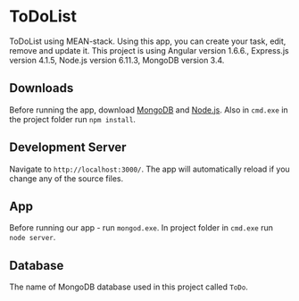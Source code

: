 # ToDoList
ToDoList using MEAN-stack. Using this app, you can create your task, edit, remove and update it.
This project is using Angular version 1.6.6., Express.js version 4.1.5, Node.js version 6.11.3, MongoDB version 3.4.

## Downloads

Before running the app, download [MongoDB](https://www.mongodb.com/) and [Node.js](https://nodejs.org/en/).
Also in `cmd.exe` in the project folder run `npm install`.

## Development Server

Navigate to `http://localhost:3000/`. The app will automatically reload if you change any of the source files.

## App

Before running our app - run `mongod.exe`.
In project folder in `cmd.exe` run `node server`. 

## Database

The name of MongoDB database used in this project called `ToDo`.
